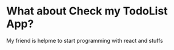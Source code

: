 # What about Check my TodoList App?

My friend is helpme to start programming with react and stuffs


